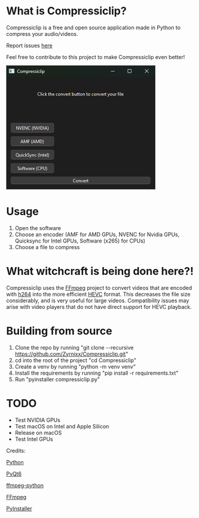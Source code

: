 # What is Compressiclip?
Compressiclip is a free and open source application made in Python to compress your audio/videos.

Report issues [here](https://github.com/Zyrnixx/Compressiclip/issues)

Feel free to contribute to this project to make Compressiclip even better!

![screenshot](https://raw.githubusercontent.com/Zyrnixx/Compressiclip/main/screenshot.png)
# Usage
1. Open the software
2. Choose an encoder (AMF for AMD GPUs, NVENC for Nvidia GPUs, Quicksync for Intel GPUs, Software (x265) for CPUs)
3. Choose a file to compress

# What witchcraft is being done here?!
Compressiclip uses the [FFmpeg](https://ffmpeg.org/) project to convert videos that are encoded with [h264](https://en.wikipedia.org/wiki/Advanced_Video_Coding) into the more efficient [HEVC](https://en.wikipedia.org/wiki/High_Efficiency_Video_Coding) format. This decreases the file size considerably, and is very useful for large videos. Compatibility issues may arise with video players that do not have direct support for HEVC playback.

# Building from source
1. Clone the repo by running "git clone --recursive https://github.com/Zyrnixx/Compressiclip.git"
2. cd into the root of the project "cd Compressiclip"
3. Create a venv by running "python -m venv venv"
4. Install the requirements by running "pip install -r requirements.txt"
5. Run "pyinstaller compressiclip.py"

# TODO
* Test NVIDIA GPUs
* Test macOS on Intel and Apple Silicon
* Release on macOS
* Test Intel GPUs


Credits:

[Python](https://www.python.org/)

[PyQt6](https://pypi.org/project/PySide6/)

[ffmpeg-python](https://pypi.org/project/ffmpeg-python/)

[FFmpeg](https://ffmpeg.org/)

[PyInstaller](https://pypi.org/project/pyinstaller/)
